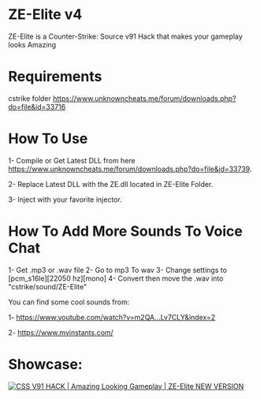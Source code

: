 # ZE-Elite v4
ZE-Elite is a Counter-Strike: Source v91 Hack that makes your gameplay looks Amazing

# Requirements
cstrike folder https://www.unknowncheats.me/forum/downloads.php?do=file&id=33716

# How To Use
1- Compile or Get Latest DLL from here https://www.unknowncheats.me/forum/downloads.php?do=file&id=33739.

2- Replace Latest DLL with the ZE.dll located in ZE-Elite Folder.

3- Inject with your favorite injector.

# How To Add More Sounds To Voice Chat
1- Get .mp3 or .wav file
2- Go to mp3 To wav
3- Change settings to [pcm_s16le][22050 hz][mono]
4- Convert then move the .wav into "cstrike/sound/ZE-Elite"

You can find some cool sounds from:

1- https://www.youtube.com/watch?v=m2QA...Lv7CLY&index=2

2- https://www.myinstants.com/

# Showcase:

[![CSS V91 HACK | Amazing Looking Gameplay | ZE-Elite NEW VERSION](http://i.imgur.com/KUG72Ww.png)](https://www.youtube.com/watch?v=oVNlsJwOjwg "CSS V91 HACK | Amazing Looking Gameplay | ZE-Elite NEW VERSION")
